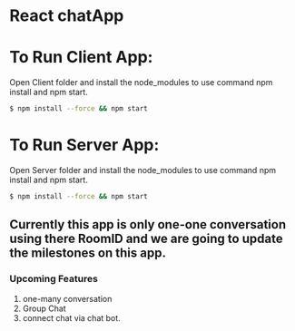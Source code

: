 # React chatApp

# To Run Client App: 
Open Client folder and install the node_modules to use command npm install and npm start.
```sh
$ npm install --force && npm start
```
# To Run Server App:
Open Server folder and install the node_modules to use command npm install and npm start.
```sh
$ npm install --force && npm start
```

## Currently this app is only one-one conversation using there RoomID and we are going to update the milestones on this app.

### Upcoming Features
1. one-many conversation 
2. Group Chat 
3. connect chat via chat bot.
